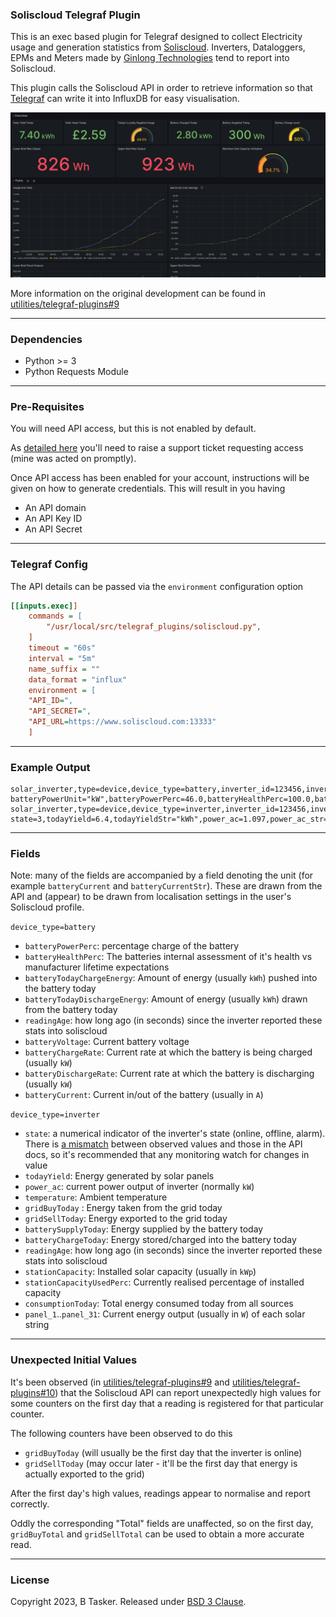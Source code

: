 ### Soliscloud Telegraf Plugin

This is an exec based plugin for Telegraf designed to collect Electricity usage and generation statistics from [Soliscloud](https://www.soliscloud.com/). Inverters, Dataloggers, EPMs and Meters made by [Ginlong Technologies](https://www.ginlong.com/) tend to report  into Soliscloud.

This plugin calls the Soliscloud API in order to retrieve information so that [Telegraf](https://github.com/influxdata/telegraf) can write it into InfluxDB for easy visualisation.

![Screenshot of Grafana dashboard showing information from my Solis inverter](screenshot/grafana.png)

More information on the original development can be found in [utilities/telegraf-plugins#9](https://projects.bentasker.co.uk/gils_projects/issue/utilities/telegraf-plugins/9.html)


----

### Dependencies

* Python >= 3
* Python Requests Module

----

### Pre-Requisites

You will need API access, but this is not enabled by default.

As [detailed here](https://solis-service.solisinverters.com/support/solutions/articles/44002212561-api-access-soliscloud) you'll need to raise a support ticket requesting access (mine was acted on promptly).

Once API access has been enabled for your account, instructions will be given on how to generate credentials. This will result in you having

* An API domain 
* An API Key ID 
* An API Secret



----

### Telegraf Config

The API details can be passed via the `environment` configuration option

```ini
[[inputs.exec]]
    commands = [
        "/usr/local/src/telegraf_plugins/soliscloud.py",
    ]
    timeout = "60s"
    interval = "5m"
    name_suffix = ""
    data_format = "influx"
    environment = [
    "API_ID=",
    "API_SECRET=",
    "API_URL=https://www.soliscloud.com:13333"    
    ]
```

----

### Example Output

```
solar_inverter,type=device,device_type=battery,inverter_id=123456,inverter_sn=78901112,station=13141516178,userId=1920212223,batteryType=1.0,influxdb_database=Systemstats,batteryState=charging batteryPowerUnit="kW",batteryPowerPerc=46.0,batteryHealthPerc=100.0,batteryCurrentStr="A",batteryTodayChargeEnergy=2.5,batteryTodayChargeEnergyStr="kWh",batteryTodayDischargeEnergy=0.3,batteryTodayDischargeEnergyStr="kWh",readingAge=6i,batteryVoltage=50.6,batteryChargeRate=0.612,batteryDischargeRate=0.0,batteryCurrent=12.1
solar_inverter,type=device,device_type=inverter,inverter_id=123456,inverter_sn=78901112,station=13141516178,userId=1920212223,inverter_model=3101,influxdb_database=Systemstats state=3,todayYield=6.4,todayYieldStr="kWh",power_ac=1.097,power_ac_str="kW",temperature=36.8,gridBuyToday=5.0,gridSellToday=0.0,batterySupplyToday=0.3,batteryChargeToday=2.5,readingAge=6i,stationCapacity=3.28,stationCapacityUsedPerc=38.0,consumptionToday=10.0,panel_1=558.0,panel_2=540.0,panel_3=0.0,panel_4=0.0,panel_5=0.0,panel_6=0.0,panel_7=0.0,panel_8=0.0,panel_9=0.0,panel_10=0.0,panel_11=0.0,panel_12=0.0,panel_13=0.0,panel_14=0.0,panel_15=0.0,panel_16=0.0,panel_17=0.0,panel_18=0.0,panel_19=0.0,panel_20=0.0,panel_21=0.0,panel_22=0.0,panel_23=0.0,panel_24=0.0,panel_25=0.0,panel_26=0.0,panel_27=0.0,panel_28=0.0,panel_29=0.0,panel_30=0.0,panel_31=0.0
```

----

### Fields

Note: many of the fields are accompanied by a field denoting the unit (for example `batteryCurrent` and `batteryCurrentStr`). These are drawn from the API and (appear) to be drawn from localisation settings in the user's Soliscloud profile.


`device_type=battery`

- `batteryPowerPerc`: percentage charge of the battery
- `batteryHealthPerc`: The batteries internal assessment of it's health vs manufacturer lifetime expectations
- `batteryTodayChargeEnergy`: Amount of energy (usually `kWh`) pushed into the battery today
- `batteryTodayDischargeEnergy`: Amount of energy (usually `kWh`) drawn from the battery today
- `readingAge`: how long ago (in seconds) since the inverter reported these stats into soliscloud
- `batteryVoltage`: Current battery voltage
- `batteryChargeRate`: Current rate at which the battery is being charged (usually `kW`)
- `batteryDischargeRate`: Current rate at which the battery is discharging (usually `kW`)
- `batteryCurrent`: Current in/out of the battery (usually in `A`)


`device_type=inverter`

- `state`: a numerical indicator of the inverter's state (online, offline, alarm). There is [a mismatch](https://projects.bentasker.co.uk/gils_projects/issue/utilities/telegraf-plugins/9.html#comment4649) between observed values and those in the API docs, so it's recommended that any monitoring watch for changes in value
- `todayYield`: Energy generated by solar panels
- `power_ac`:  current power output of inverter (normally `kW`)
- `temperature`: Ambient temperature 
- `gridBuyToday` : Energy taken from the grid today
- `gridSellToday`: Energy exported to the grid today
- `batterySupplyToday`: Energy supplied by the battery today
- `batteryChargeToday`: Energy stored/charged into the battery today
- `readingAge`: how long ago (in seconds) since the inverter reported these stats into soliscloud
- `stationCapacity`: Installed solar capacity (usually in `kWp`)
- `stationCapacityUsedPerc`: Currently realised percentage of installed capacity
- `consumptionToday`: Total energy consumed today from all sources
- `panel_1`..`panel_31`: Current energy output (usually in `W`) of each solar string


----

### Unexpected Initial Values

It's been observed (in [utilities/telegraf-plugins#9](https://projects.bentasker.co.uk/gils_projects/issue/utilities/telegraf-plugins/9.html#comment4648) and [utilities/telegraf-plugins#10](https://projects.bentasker.co.uk/gils_projects/issue/utilities/telegraf-plugins/10.html#comment4661)) that the Soliscloud API can report unexpectedly high values for some counters on the first day that a reading is registered for that particular counter.

The following counters have been observed to do this

- `gridBuyToday` (will usually be the first day that the inverter is online)
- `gridSellToday` (may occur later - it'll be the first day that energy is actually exported to the grid)

After the first day's high values, readings appear to normalise and report correctly.

Oddly the corresponding "Total" fields are unaffected, so on the first day, `gridBuyTotal` and `gridSellTotal` can be used to obtain a more accurate read.


----

### License

Copyright 2023, B Tasker. Released under [BSD 3 Clause](https://www.bentasker.co.uk/pages/licenses/bsd-3-clause.html).

